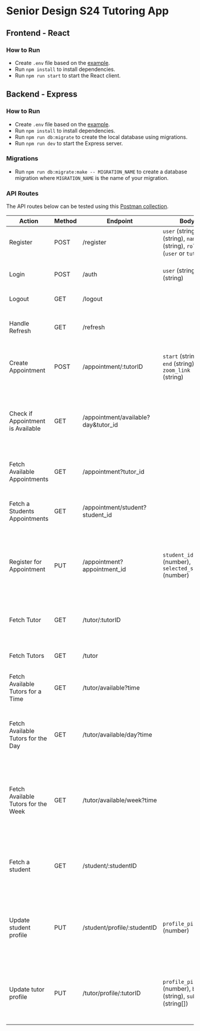 # Senior Design S24 Tutoring App

## Frontend - React

### How to Run

- Create `.env` file based on the [example](/frontend/.env.example).
- Run `npm install` to install dependencies.
- Run `npm run start` to start the React client.

## Backend - Express

### How to Run

- Create `.env` file based on the [example](/backend/.env.example).
- Run `npm install` to install dependencies.
- Run `npm run db:migrate` to create the local database using migrations.
- Run `npm run dev` to start the Express server.

### Migrations

- Run `npm run db:migrate:make -- MIGRATION_NAME` to create a database migration where `MIGRATION_NAME` is the name of your migration.

### API Routes

The API routes below can be tested using this [Postman collection](/backend/api.postman_collection.json).

| Action | Method | Endpoint | Body | Description |
| --- | --- | --- | --- | --- |
| Register | POST | /register | `user` (string), `pwd` (string), `name` (string), `role` (`user` or `tutor`) | Creates a new user. |
| Login | POST | /auth | `user` (string), `pwd` (string) | Authenticates a user and returns JWT token. |
| Logout | GET | /logout |  | Logs out the current user. |
| Handle Refresh | GET | /refresh |  | Handles refresh token and provides new access token. |
| Create Appointment | POST | /appointment/:tutorID | `start` (string), `end` (string), `zoom_link` (string) | Creates a new appointment for a given tutor |
| Check if Appointment is Available | GET | /appointment/available?day&tutor_id |  | Returns true if the appointment for the specified tutor at the specified time is available |
| Fetch Available Appointments | GET | /appointment?tutor_id |  | Fetches all of the available appointments for a tutor |
| Fetch a Students Appointments | GET | /appointment/student?student_id |  | Finds all of a students current appointments they have signed up for |
| Register for Appointment | PUT | /appointment?appointment_id | `student_id` (number), `selected_subject` (number) | Registers a student under an appointment with a selected subject to be tutored on |
| Fetch Tutor | GET | /tutor/:tutorID |  | Finds and returns the information about the tutor given the tutorID |
| Fetch Tutors | GET | /tutor |  | Retrieves all of the current tutors |
| Fetch Available Tutors for a Time | GET | /tutor/available?time |  | Finds all of the available tutors for a given start time |
| Fetch Available Tutors for the Day | GET | /tutor/available/day?time |  | Finds all of the available tutors for the entire day given any time of the day |
| Fetch Available Tutors for the Week | GET | /tutor/available/week?time |  | Finds all of the available tutors for the entire week (starting Sunday) given any time of any day in the week |
| Fetch a student | GET | /student/:studentID |  | Finds and returns the information about a student given the students user id |
| Update student profile | PUT | /student/profile/:studentID | `profile_picture` (number) | Updates the profile for a student given the students user id and the information (body) to update|
| Update tutor profile | PUT | /tutor/profile/:tutorID | `profile_picture` (number), `bio` (string), `subjects` (string[]) | Updates the profile for a tutor given the tutor id and the information (body) to update|